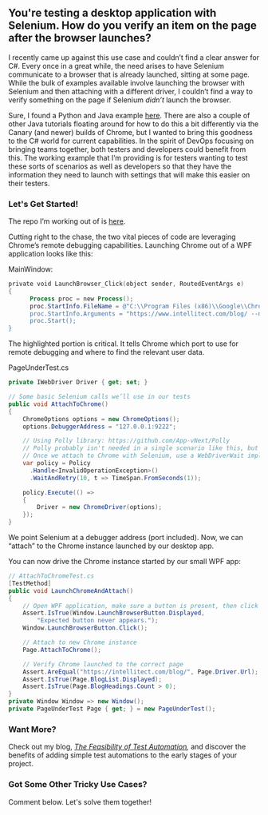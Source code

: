 

## You're testing a desktop application with Selenium. How do you verify an item on the page after the browser launches?

I recently came up against this use case and couldn’t find a clear answer for C#. Every once in a great while, the need arises to have Selenium communicate to a browser that is already launched, sitting at some page. While the bulk of examples available involve launching the browser with Selenium and then attaching with a different driver, I couldn’t find a way to verify something on the page if Selenium _didn’t_ launch the browser.

Sure, I found a Python and Java example [here](https://www.teachmeselenium.com/how-to-connect-selenium-to-an-existing-browser-that-was-opened-manually/). There are also a couple of other Java tutorials floating around for how to do this a bit differently via the Canary (and newer) builds of Chrome, but I wanted to bring this goodness to the C# world for current capabilities. In the spirit of DevOps focusing on bringing teams together, both testers and developers could benefit from this. The working example that I’m providing is for testers wanting to test these sorts of scenarios as well as developers so that they have the information they need to launch with settings that will make this easier on their testers.

### Let's Get Started!

The repo I’m working out of is [here](https://github.com/PandaMagnus/AutomatedUiTestingExamples).

Cutting right to the chase, the two vital pieces of code are leveraging Chrome’s remote debugging capabilities. Launching Chrome out of a WPF application looks like this:

MainWindow:

```powershell
private void LaunchBrowser_Click(object sender, RoutedEventArgs e)
{
      Process proc = new Process();
      proc.StartInfo.FileName = @"C:\\Program Files (x86)\\Google\\Chrome\\Application\\chrome.exe";
      proc.StartInfo.Arguments = "https://www.intellitect.com/blog/ --new-window --remote-debugging-port=9222 --user-data-dir=C:\\\\Temp";
      proc.Start();
}
```

The highlighted portion is critical. It tells Chrome which port to use for remote debugging and where to find the relevant user data.

PageUnderTest.cs

```csharp
private IWebDriver Driver { get; set; }

// Some basic Selenium calls we’ll use in our tests
public void AttachToChrome()
{
    ChromeOptions options = new ChromeOptions();
    options.DebuggerAddress = "127.0.0.1:9222";

    // Using Polly library: https://github.com/App-vNext/Polly
    // Polly probably isn't needed in a single scenario like this, but can be useful in a broader automation project
    // Once we attach to Chrome with Selenium, use a WebDriverWait implementation
    var policy = Policy
      .Handle<InvalidOperationException>()
      .WaitAndRetry(10, t => TimeSpan.FromSeconds(1));

    policy.Execute(() => 
    {
        Driver = new ChromeDriver(options);
    });
}
```

We point Selenium at a debugger address (port included). Now, we can “attach” to the Chrome instance launched by our desktop app.

You can now drive the Chrome instance started by our small WPF app:

```csharp
// AttachToChromeTest.cs
[TestMethod]
public void LaunchChromeAndAttach()
{
    // Open WPF application, make sure a button is present, then click it to launch Chrome
    Assert.IsTrue(Window.LaunchBrowserButton.Displayed, 
        "Expected button never appears.");
    Window.LaunchBrowserButton.Click();

    // Attach to new Chrome instance
    Page.AttachToChrome();

    // Verify Chrome launched to the correct page
    Assert.AreEqual("https://intellitect.com/blog/", Page.Driver.Url);
    Assert.IsTrue(Page.BlogList.Displayed);
    Assert.IsTrue(Page.BlogHeadings.Count > 0);
}
private Window Window => new Window();
private PageUnderTest Page { get; } = new PageUnderTest();
```

### Want More?

Check out my blog, _[The Feasibility of Test Automation](/feasibility-test-automation/),_ and discover the benefits of adding simple test automations to the early stages of your project.

### Got Some Other Tricky Use Cases?

Comment below. Let's solve them together!
